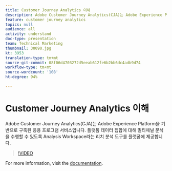 ```yaml
---
title: Customer Journey Analytics 이해
description: Adobe Customer Journey Analytics(CJA)는 Adobe Experience Platform을 기반으로 구축된 응용 프로그램 서비스입니다. 플랫폼 데이터 집합에 대해 멀티채널 분석을 수행할 수 있도록 Analysis Workspace라는 리치 분석 도구를 플랫폼에 제공합니다.
feature: customer journey analytics
topics: null
audience: all
activity: understand
doc-type: presentation
team: Technical Marketing
thumbnail: 30090.jpg
kt: 3953
translation-type: tm+mt
source-git-commit: 08f06d4703272d5eeab612fe6b2bb6dc4adb9d74
workflow-type: tm+mt
source-wordcount: '108'
ht-degree: 94%

---
```



# Customer Journey Analytics 이해

Adobe Customer Journey Analytics(CJA)는 Adobe Experience Platform을 기반으로 구축된 응용 프로그램 서비스입니다. 플랫폼 데이터 집합에 대해 멀티채널 분석을 수행할 수 있도록 Analysis Workspace라는 리치 분석 도구를 플랫폼에 제공합니다.

>[!VIDEO](https://video.tv.adobe.com/v/30090/?quality=12&enable10seconds=on&speedcontrol=on)

For more information, visit the [documentation](https://docs.adobe.com/content/help/ko-KR/analytics-platform/using/cja-landing.html).
